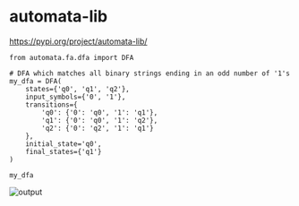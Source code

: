 # automata-lib

https://pypi.org/project/automata-lib/

```python3
from automata.fa.dfa import DFA

# DFA which matches all binary strings ending in an odd number of '1's
my_dfa = DFA(
    states={'q0', 'q1', 'q2'},
    input_symbols={'0', '1'},
    transitions={
        'q0': {'0': 'q0', '1': 'q1'},
        'q1': {'0': 'q0', '1': 'q2'},
        'q2': {'0': 'q2', '1': 'q1'}
    },
    initial_state='q0',
    final_states={'q1'}
)

my_dfa
```

![output](https://github.com/user-attachments/assets/cdaf3312-b480-4218-a7e6-5acc8efcbbee)
